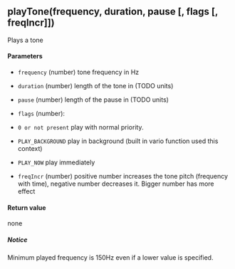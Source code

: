 <!-- This file was generated by the script. Do not edit it, any changes will be lost! -->

## playTone(frequency, duration, pause [, flags [, freqIncr]])



Plays a tone


#### Parameters

* `frequency` (number) tone frequency in Hz

* `duration` (number) length of the tone in (TODO units)

* `pause` (number) length of the pause in (TODO units)

* `flags` (number):
 * `0 or not present` play with normal priority.
 * `PLAY_BACKGROUND` play in background (built in vario function used this context)
 * `PLAY_NOW` play immediately

* `freqIncr` (number) positive number increases the tone pitch (frequency with time),
negative number decreases it. Bigger number has more effect



#### Return value

none

##### Notice
Minimum played frequency is 150Hz even if a lower value is specified.


